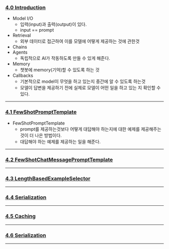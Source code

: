 ### [4.0 Introduction](https://nomadcoders.co/fullstack-gpt/lectures/4555)
- Model I/O
	- 입력(input)과 출력(output)이 있다.
	- input == prompt
- Retrieval
	- 외부 데이터로 접근하여 이를 모델에 어떻게 제공하는 것에 관한것
- Chains
- Agents
	- 독립적으로 AI가 작동하도록 만들 수 있게 해준다.
- Memory
	- 챗봇에 memory(기억)할 수 있도록 하는 것
- Callbacks
	- 기본적으로 model이 무엇을 하고 있는지 중간에 알 수 있도록 하는것
	- 모델이 답변을 제공하기 전에 실제로 모델이 어떤 일을 하고 있는 지 확인할 수 있다.
***
### [4.1 FewShotPromptTemplate](https://nomadcoders.co/fullstack-gpt/lectures/4556)
- FewShotPromptTemplate
	- prompt를 제공하는것보다 어떻게 대답해야 하는지에 대한 예제를 제공해주는 것이 더 나은 방법이다.
	- 대답해야 하는 예제를 제공하는 일을 해준다.
***
### [4.2 FewShotChatMessagePromptTemplate](https://nomadcoders.co/fullstack-gpt/lectures/4557)
***
### [4.3 LengthBasedExampleSelector](https://nomadcoders.co/fullstack-gpt/lectures/4558)
***
### [4.4 Serialization](https://nomadcoders.co/fullstack-gpt/lectures/4559)
***
### [4.5 Caching](https://nomadcoders.co/fullstack-gpt/lectures/4560)
***
### [4.6 Serialization](https://nomadcoders.co/fullstack-gpt/lectures/4561)
***